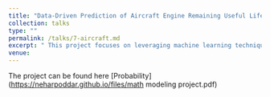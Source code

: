 ```yaml
---
title: "Data-Driven Prediction of Aircraft Engine Remaining Useful Life for Enhanced Aviation Safety"
collection: talks
type: ""
permalink: /talks/7-aircraft.md
excerpt: " This project focuses on leveraging machine learning techniques and the Commercial Modular Aero-Propulsion System Simulation (C-MAPSS) dataset to preprocess sensor data and develop a sophisticated model for accurately predicting the Remaining Useful Life (RUL) of aircraft engines, thereby enhancing aviation safety and operational efficiency through timely maintenance or replacement of engine components. " 
venue:  
---
```


The project can be found here [Probability](https://neharpoddar.github.io/files/math modeling project.pdf)